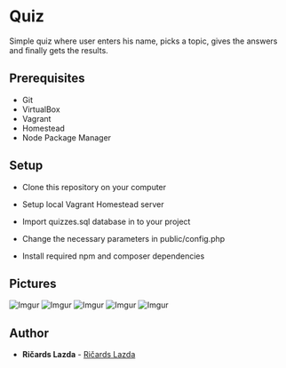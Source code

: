 # Quiz

Simple quiz where user enters his name, picks a topic, gives the answers and finally gets the results.

## Prerequisites

* Git
* VirtualBox
* Vagrant
* Homestead
* Node Package Manager

## Setup

* Clone this repository on your computer

* Setup local Vagrant Homestead server

* Import quizzes.sql database in to your project

* Change the necessary parameters in public/config.php

* Install required npm and composer dependencies


## Pictures

![Imgur](https://imgur.com/0OgFRgO.png)
![Imgur](https://imgur.com/WrW044U.png)
![Imgur](https://imgur.com/wDBYYpC.png)
![Imgur](https://imgur.com/VmxFIYh.png)
![Imgur](https://imgur.com/jdZv8XS.png)

## Author

* **Ričards Lazda** - [Ričards Lazda](https://github.com/ricardslazda)

